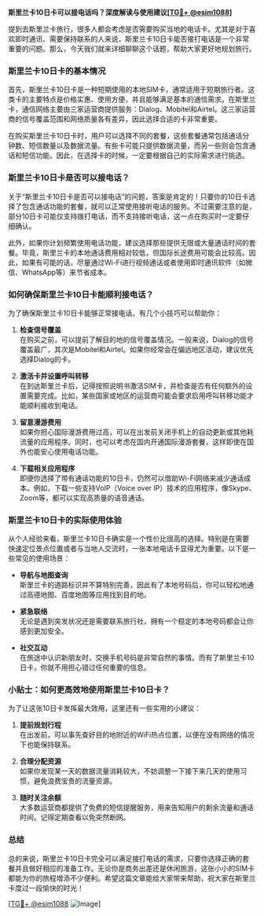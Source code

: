 **斯里兰卡10日卡可以接电话吗？深度解读与使用建议[[TG💪+ @esim1088](https://t.me/s/esim1088)]**

提到去斯里兰卡旅行，很多人都会考虑是否需要购买当地的电话卡。尤其是对于喜欢即时通讯、需要保持联系的人来说，斯里兰卡10日卡能否接打电话是一个非常重要的问题。那么，今天我们就来详细聊聊这个话题，帮助大家更好地规划旅行。

### 斯里兰卡10日卡的基本情况

首先，斯里兰卡10日卡是一种短期使用的本地SIM卡，通常适用于短期旅行者。这类卡的主要特点是价格实惠、使用方便，并且能够满足基本的通信需求。在斯里兰卡，通信网络主要由三家运营商提供服务：Dialog、Mobitel和Airtel。这三家运营商的信号覆盖范围和网络质量各有差异，因此选择合适的卡非常重要。

在购买斯里兰卡10日卡时，用户可以选择不同的套餐，这些套餐通常包括通话分钟数、短信数量以及数据流量。有些卡可能只提供数据流量，而另一些则会包含通话和短信功能。因此，在选择卡的时候，一定要根据自己的实际需求进行挑选。

### 斯里兰卡10日卡是否可以接电话？

关于“斯里兰卡10日卡是否可以接电话”的问题，答案是肯定的！只要你的10日卡选择了包含通话功能的套餐，就可以正常使用接听电话的服务。不过需要注意的是，部分10日卡可能仅支持拨打电话，而不支持接听电话，这一点在购买时一定要仔细确认。

此外，如果你计划频繁使用电话功能，建议选择那些提供无限或大量通话时间的套餐。毕竟，斯里兰卡的本地通话费用相对较低，但国际长途费用可能会比较高。因此，如果有可能的话，尽量通过Wi-Fi进行视频通话或者使用即时通讯软件（如微信、WhatsApp等）来节省成本。

### 如何确保斯里兰卡10日卡能顺利接电话？

为了确保斯里兰卡10日卡能够正常接电话，有几个小技巧可以帮助你：

1. **检查信号覆盖**  
   在购买之前，可以提前了解目的地的信号覆盖情况。一般来说，Dialog的信号覆盖最广，其次是Mobitel和Airtel。如果你经常会在偏远地区活动，建议优先选择Dialog的卡。

2. **激活卡并设置呼叫转移**  
   在到达斯里兰卡后，记得按照说明书激活SIM卡，并检查是否有任何额外的设置需要完成。比如，某些国家或地区的运营商可能会要求启用呼叫转移功能才能顺利接收到电话。

3. **留意漫游费用**  
   如果你担心国际漫游费用过高，可以在出发前关闭手机上的自动更新或其他耗流量的应用程序。同时，也可以考虑在国内开通国际漫游套餐，这样即使在国外也能安心使用电话功能。

4. **下载相关应用程序**  
   即便你选择了带有通话功能的10日卡，仍然可以借助Wi-Fi网络来减少通话成本。例如，下载一些支持VoIP（Voice over IP）技术的应用程序，像Skype、Zoom等，都可以实现高质量的语音通话。

### 斯里兰卡10日卡的实际使用体验

从个人经验来看，斯里兰卡10日卡确实是一个性价比很高的选择。特别是在需要快速定位景点位置或者与当地人交流时，一张本地电话卡显得尤为重要。以下是一些常见的使用场景：

- **导航与地图查询**  
  斯里兰卡的道路标识并不算特别完善，因此有了本地号码后，你可以轻松地通过高德地图、百度地图等应用找到目的地。

- **紧急联络**  
  无论是遇到突发状况还是需要联系旅行社，拥有一个稳定的本地号码都会让你感到更加安全。

- **社交互动**  
  在旅途中认识新朋友时，交换手机号码是非常自然的事情。而有了斯里兰卡10日卡，你就不用担心错过任何重要的信息。

### 小贴士：如何更高效地使用斯里兰卡10日卡？

为了让这张10日卡发挥最大效用，这里还有一些实用的小建议：

1. **提前规划行程**  
   在出发前，可以事先查好目的地附近的WiFi热点位置，以便在没有网络的情况下也能保持联系。

2. **合理分配资源**  
   如果你发现某一天的数据流量消耗较大，不妨调整一下接下来几天的使用习惯，避免浪费宝贵的流量资源。

3. **随时关注余额**  
   大多数运营商都提供了免费的短信提醒服务，用来告知用户的剩余流量和通话时间。记得定期查看以免突然断网。

### 总结

总的来说，斯里兰卡10日卡完全可以满足接打电话的需求，只要你选择正确的套餐并且做好相应的准备工作。无论你是商务出差还是休闲旅游，这张小小的SIM卡都能为你的旅程增添不少便利。希望这篇文章能给大家带来帮助，祝大家在斯里兰卡度过一段愉快的时光！

[[TG💪+ @esim1088](https://t.me/s/esim1088) ![Image](https://i.postimg.cc/4NQfJmqS/Snipaste-2025-05-13-00-14-12.png)]